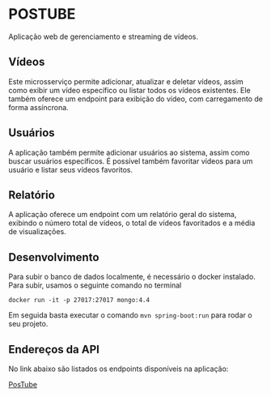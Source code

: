 # POSTUBE
Aplicação web de gerenciamento e streaming de vídeos.

## Vídeos
Este microsserviço permite adicionar, atualizar e deletar vídeos, assim como exibir um vídeo específico ou listar todos os vídeos existentes. Ele também oferece um endpoint para exibição do vídeo, com carregamento de forma assíncrona.

## Usuários
A aplicação também permite adicionar usuários ao sistema, assim como buscar usuários específicos. É possível também favoritar vídeos para um usuário e listar seus vídeos favoritos.

## Relatório
A aplicação oferece um endpoint com um relatório geral do sistema, exibindo o número total de vídeos, o total de vídeos favoritados e a média de visualizações.


## Desenvolvimento
Para subir o banco de dados localmente, é necessário o docker instalado. Para subir, usamos o seguinte comando no terminal

`docker run -it -p 27017:27017 mongo:4.4`

Em seguida basta executar o comando `mvn spring-boot:run` para rodar o seu projeto.

## Endereços da API
No link abaixo são listados os endpoints disponíveis na aplicação:

[PosTube](https://documenter.getpostman.com/view/15692045/2s9YypDNHL#f148061f-115f-48a2-a1cf-9751b699b977)
